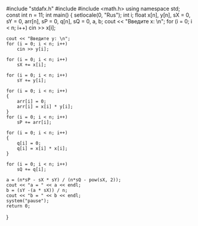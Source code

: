 #include "stdafx.h"
#include <iostream> 
#include <math.h> 
using namespace std;
const int n = 11;
int main()
{
	setlocale(0, "Rus");
	int i;
	float x[n], y[n], sX = 0, sY = 0, arr[n], sP = 0, q[n], sQ = 0, a, b;
	cout << "Введите x: \n";
	for (i = 0; i < n; i++)
		cin >> x[i];

	cout << "Введите y: \n";
	for (i = 0; i < n; i++)
		cin >> y[i];

	for (i = 0; i < n; i++)
		sX += x[i];

	for (i = 0; i < n; i++)
		sY += y[i];

	for (i = 0; i < n; i++)
	{
		arr[i] = 0;
		arr[i] = x[i] * y[i];
	}
	for (i = 0; i < n; i++)
		sP += arr[i];

	for (i = 0; i < n; i++)
	{
		q[i] = 0;
		q[i] = x[i] * x[i];
	}

	for (i = 0; i < n; i++)
		sQ += q[i];

	a = (n*sP - sX * sY) / (n*sQ - pow(sX, 2));
	cout << "a = " << a << endl;
	b = (sY -(a * sX)) / n;
	cout << "b = " << b << endl;
	system("pause");
	return 0;
}

